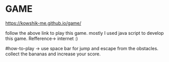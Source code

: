 # GAME
https://kowshik-me.github.io/game/

follow the above link to play this game.
mostly I used java script to develop this game.
Refference-> internet :)


#how-to-play ->
use space bar for jump and escape from the obstacles.
collect the bananas and increase your score.
